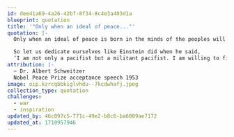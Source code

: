 ```yaml
---
id: dee41a69-4a26-42bf-8f34-8c4e3a403d1a
blueprint: quotation
title: '"Only when an ideal of peace..."'
quotation: |-
  Only when an ideal of peace is born in the minds of the peoples will the institutions set up to maintain this peace effectively fulfill the function expected of them.

  So let us dedicate ourselves like Einstein did when he said,
  ‘I am not only a pacifist but a militant pacifist. I am willing to fight for peace. Nothing will end war unless the people themselves refuse to go to war.’
attribution: |-
  ~ Dr. Albert Schweitzer
  Nobel Peace Prize acceptance speech 1953
image: oip.kzrcqbbkiglvhdu--7kcdwhafj.jpeg
collection_type: quotation
challenges:
  - war
  - inspiration
updated_by: 46c097c5-771c-49e2-b8c6-ba6009ae7172
updated_at: 1710957946
---
```

